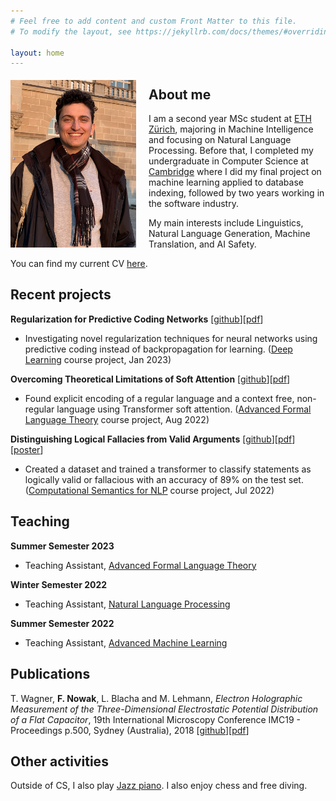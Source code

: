 ```yaml
---
# Feel free to add content and custom Front Matter to this file.
# To modify the layout, see https://jekyllrb.com/docs/themes/#overriding-theme-defaults

layout: home
---
```


<img style="float: left; padding-right:20px; padding-top:5px"  width="201" height="268" src="assets/images/portrait.png">

## About me
I am a second year MSc student at [ETH Zürich](https://ethz.ch/), majoring in Machine Intelligence and focusing on Natural Language Processing. Before that, I completed my undergraduate in Computer Science at [Cambridge](https://www.cam.ac.uk/) where I did my final project on machine learning applied to database indexing, followed by two years working in the software industry.

My main interests include Linguistics, Natural Language Generation, Machine Translation, and AI Safety.

You can find my current CV [here](assets/documents/CV_2022.pdf).


## Recent projects

**Regularization for Predictive Coding Networks** [[github](https://github.com/andreakiro/regularization-pc)][[pdf](assets/documents/Predictive_Coding.pdf)]
* Investigating novel regularization techniques for neural networks using predictive coding instead of backpropagation for learning. ([Deep Learning](http://da.inf.ethz.ch/teaching/2022/DeepLearning/) course project, Jan 2023)

**Overcoming Theoretical Limitations of Soft Attention** [[github](https://github.com/giacomocamposampiero/palindrome-transformer)][[pdf](assets/documents/Palindrome_Transformer.pdf)]
* Found explicit encoding of a regular language and a context free, non-regular language using Transformer soft attention. ([Advanced Formal Language Theory](https://rycolab.io/classes/aflt-s22/) course project, Aug 2022)

**Distinguishing Logical Fallacies from Valid Arguments** [[github](https://github.com/franznowak/kialoparser)][[pdf](assets/documents/Fallacy_Detection.pdf)][[poster](assets/documents/CSNLP_Poster.pdf)]
* Created a dataset and trained a transformer to classify statements as logically valid or fallacious with an accuracy of 89% on the test set. ([Computational Semantics for NLP](http://www.mrinmaya.io/teaching_csnlp22) course project, Jul 2022)


## Teaching

**Summer Semester 2023**
* Teaching Assistant, [Advanced Formal Language Theory](https://rycolab.io/classes/aflt-s23/)

**Winter Semester 2022**
* Teaching Assistant, [Natural Language Processing](https://rycolab.io/classes/intro-nlp-f22/)

**Summer Semester 2022**
* Teaching Assistant, [Advanced Machine Learning](https://studentservices.uzh.ch/uzh/anonym/vvz/?sap-language=EN&sap-ui-language=EN#/details/2021/004/E/51111470)



## Publications

T. Wagner, **F. Nowak**, L. Blacha and M. Lehmann, *Electron Holographic Measurement of the Three-Dimensional Electrostatic Potential Distribution of a Flat Capacitor*, 19th International Microscopy Conference IMC19 - Proceedings p.500, Sydney (Australia), 2018 [[github](https://github.com/franznowak/vbp)][[pdf](assets/documents/abstract_3d_capacitor.pdf)]

## Other activities

Outside of CS, I also play [Jazz piano](https://www.instagram.com/franznowakjazz). I also enjoy chess and free diving.